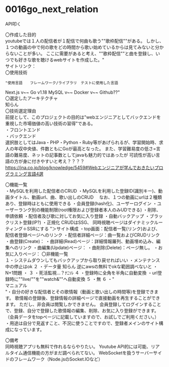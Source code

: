 # 0016go_next_relation
API叩く

〇作成した目的				
	youtubeでは１人の配信者が１配信で何曲も歌う""歌枠配信""がある。
しかし、１つの動画の中で何の歌をどの時間から歌い始めているからは見てみないと分からないことが多い。
ここに需要があると考え、""歌枠配信""と曲を登録し、いつでも好きな歌を聴けるwebサイトを作成した。"			
	サイトリンク：			
〇使用技術

	"使用言語　　フレームワーク/ライブラリ　テストに使用した言語
Next.js v~~
Go v1.18
MySQL v~~
Docker v~~
Github??"			
〇選定したアーキテクチャ				
	知らん			
〇技術選定理由				
	前提として、このプロジェクトの目的は"webエンジニアとしてバックエンドを重視した市場価値の高い技術の習得"である。			
	・フロントエンド			
	・バックエンド			
	選択肢としてはJava・PHP・Python・Ruby等があげられるが、学習開始時、求人の年収中央値、件数ともにGoが最高となった。
 また、学習難易度の低さ=言語の難易度、ネットの記事数としてjavaも魅力的ではあったが
 可読性が高い言語の方が身に付きやすいと考え？？？？	
	https://jna.co.jp/blog/knowledge/5459#Webエンジニアが学んでおきたいプログラミング言語4選			
				
〇機能一覧				
・MySQLを利用した配信者のCRUD
・MySQLを利用した登録ID(識別キー)、動画タイトル、動画url、曲、歌い出しのCRUD
 　なお、１つの動画にurlは２種類あり、登録時はともに使用できる
・会員登録(hash化)、ユーザーログイン
・ユーザーランク別の機能制限(root権限および登録者本人のみUDできる)
・削除、申請依頼
・配信者及び歌に対してお気に入り登録
・自動バックアップ
・ブラックリスト登録(IP?)
・正規化
CRUDはSSG、
同時視聴ページはダイナミックルーティング＋SSRにする 
	"＞サイト構成
 ・top画面：配信者一覧(リンク)および、配信者登録ページへのリンク
 ・配信者詳細ページ：曲一覧およびCRUDリンク
 ・曲登録(Create)：
 ・曲詳細(Read)ページ：詳細情報羅列、動画埋め込み、編集へのリンク
 ・曲編集(Update)ページ：
 ・曲削除(Delete)：ページ無し。
 ・お気に入りページ：
〇非機能一覧				
  １・システムダウンしてもバックアップから取り戻せればいい
    ・メンテナンス中の停止はok
  ２ ・データ量 知らん 逆にawsの無料でokな範囲調べないと
     ・N+1問題
     ・
 ３ ・死活監視…？ﾅﾆｿﾚ
 ４ ・登録時に全角を半角に自動変換
   ・url登録時に""live/""を""watch&""へ自動変換
 ５ ・無
 ６ ・"			
マニュアル				
	"・自分の好きな配信者とその歌情報（動画と歌い出しの時間等)を登録できます。
 歌情報の登録後、登録情報の詳細ページで直接動画を再生することができます。
 ただし、非会員は閲覧しかできません。
 会員登録してログインすることで、登録、自分で登録した歌情報の編集、削除、お気に入り登録ができます。
 （会員データをtopページに記載していますので、お試しでご利用ください。）
 ・用途は自分で見返すこと、不況に使うことですので、登録者メインのサイト構成になっています。		
				
〇備考				
	同時視聴アプリも無料で作れるならやりたい。
Youtube API的には可能、リアルタイム通信機能の方がまだ調べられてない。
WebSocketを扱うサーバーサイドのフレームワーク（Node.jsのSocket.IOなど）
